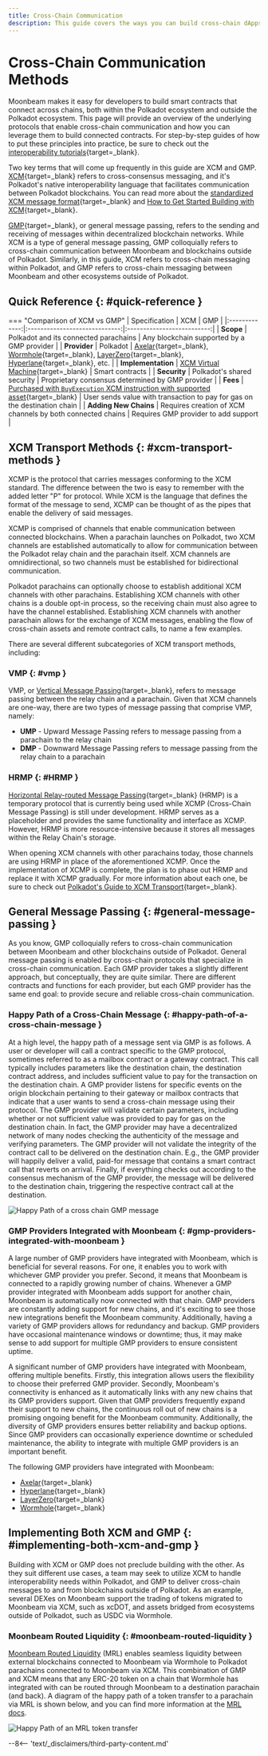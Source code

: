 ```yaml
---
title: Cross-Chain Communication
description: This guide covers the ways you can build cross-chain dApps with Moonbeam, including via XCM, cross consensus messaging, and GMP, general message passing.
---
```


# Cross-Chain Communication Methods

Moonbeam makes it easy for developers to build smart contracts that connect across chains, both within the Polkadot ecosystem and outside the Polkadot ecosystem. This page will provide an overview of the underlying protocols that enable cross-chain communication and how you can leverage them to build connected contracts. For step-by-step guides of how to put these principles into practice, be sure to check out the [interoperability tutorials](/tutorials/interoperability/){target=\_blank}. 

Two key terms that will come up frequently in this guide are XCM and GMP. [XCM](https://docs.moonbeam.network/builders/interoperability/xcm){target=\_blank} refers to cross-consensus messaging, and it's Polkadot's native interoperability language that facilitates communication between Polkadot blockchains. You can read more about the [standardized XCM message format](https://wiki.polkadot.network/docs/learn-xcm){target=\_blank} and [How to Get Started Building with XCM](https://docs.moonbeam.network/builders/interoperability/xcm){target=\_blank}.

[GMP](https://moonbeam.network/blog/what-is-gmp){target=\_blank}, or general message passing, refers to the sending and receiving of messages within decentralized blockchain networks. While XCM is a type of general message passing, GMP colloquially refers to cross-chain communication between Moonbeam and blockchains outside of Polkadot. Similarly, in this guide, XCM refers to cross-chain messaging within Polkadot, and GMP refers to cross-chain messaging between Moonbeam and other ecosystems outside of Polkadot. 
 
## Quick Reference {: #quick-reference }  

=== "Comparison of XCM vs GMP"
	| Specification |   	      XCM               |              GMP           |
	|:-------------:|:-----------------------------:|:--------------------------:|
	|    **Scope**      |    Polkadot and its connected parachains    |   Any blockchain supported by a GMP provider   |
	|    **Provider**    |   Polkadot     |  [Axelar](https://docs.moonbeam.network/builders/interoperability/protocols/axelar){target=\_blank}, [Wormhole](https://docs.moonbeam.network/builders/interoperability/protocols/wormhole){target=\_blank}, [LayerZero](https://docs.moonbeam.network/builders/interoperability/protocols/layerzero){target=\_blank}, [Hyperlane](https://docs.moonbeam.network/builders/interoperability/protocols/hyperlane){target=\_blank}, etc.    |
	|  **Implementation**   |    [XCM Virtual Machine](https://wiki.polkadot.network/docs/learn-xcvm){target=\_blank}     |   Smart contracts   |
	|  **Security**   |    Polkadot's shared security     |   Proprietary consensus determined by GMP provider   |
	|  **Fees**   |    [Purchased with `BuyExecution` XCM instruction with supported asset](/builders/interoperability/xcm/core-concepts/weights-fees/){target=\_blank}     |   User sends value with transaction to pay for gas on the destination chain   |
	|  **Adding New Chains**   |    Requires creation of XCM channels by both connected chains     |   Requires GMP provider to add support   |

## XCM Transport Methods {: #xcm-transport-methods }  

XCMP is the protocol that carries messages conforming to the XCM standard. The difference between the two is easy to remember with the added letter "P" for protocol. While XCM is the language that defines the format of the message to send, XCMP can be thought of as the pipes that enable the delivery of said messages.

XCMP is comprised of channels that enable communication between connected blockchains. When a parachain launches on Polkadot, two XCM channels are established automatically to allow for communication between the Polkadot relay chain and the parachain itself. XCM channels are omnidirectional, so two channels must be established for bidirectional communication. 

Polkadot parachains can optionally choose to establish additional XCM channels with other parachains. Establishing XCM channels with other chains is a double opt-in process, so the receiving chain must also agree to have the channel established. Establishing XCM channels with another parachain allows for the exchange of XCM messages, enabling the flow of cross-chain assets and remote contract calls, to name a few examples. 

There are several different subcategories of XCM transport methods, including:

### VMP {: #vmp } 

VMP, or [Vertical Message Passing](https://wiki.polkadot.network/docs/learn-xcm-transport#vmp-vertical-message-passing){target=\_blank}, refers to message passing between the relay chain and a parachain. Given that XCM channels are one-way, there are two types of message passing that comprise VMP, namely:  

- **UMP** - Upward Message Passing refers to message passing from a parachain to the relay chain
- **DMP** - Downward Message Passing refers to message passing from the relay chain to a parachain

### HRMP {: #HRMP } 

[Horizontal Relay-routed Message Passing](https://wiki.polkadot.network/docs/learn-xcm-transport#hrmp-xcmp-lite){target=\_blank} (HRMP) is a temporary protocol that is currently being used while XCMP (Cross-Chain Message Passing) is still under development. HRMP serves as a placeholder and provides the same functionality and interface as XCMP. However, HRMP is more resource-intensive because it stores all messages within the Relay Chain's storage. 

When opening XCM channels with other parachains today, those channels are using HRMP in place of the aforementioned XCMP. Once the implementation of XCMP is complete, the plan is to phase out HRMP and replace it with XCMP gradually. For more information about each one, be sure to check out [Polkadot's Guide to XCM Transport](https://wiki.polkadot.network/docs/learn-xcm-transport){target=\_blank}.

## General Message Passing {: #general-message-passing } 

As you know, GMP colloquially refers to cross-chain communication between Moonbeam and other blockchains outside of Polkadot. General message passing is enabled by cross-chain protocols that specialize in cross-chain communication. Each GMP provider takes a slightly different approach, but conceptually, they are quite similar. There are different contracts and functions for each provider, but each GMP provider has the same end goal: to provide secure and reliable cross-chain communication.  

### Happy Path of a Cross-Chain Message {: #happy-path-of-a-cross-chain-message } 

At a high level, the happy path of a message sent via GMP is as follows. A user or developer will call a contract specific to the GMP protocol, sometimes referred to as a mailbox contract or a gateway contract. This call typically includes parameters like the destination chain, the destination contract address, and includes sufficient value to pay for the transaction on the destination chain. A GMP provider listens for specific events on the origin blockchain pertaining to their gateway or mailbox contracts that indicate that a user wants to send a cross-chain message using their protocol. The GMP provider will validate certain parameters, including whether or not sufficient value was provided to pay for gas on the destination chain. In fact, the GMP provider may have a decentralized network of many nodes checking the authenticity of the message and verifying parameters. The GMP provider will not validate the integrity of the contract call to be delivered on the destination chain. E.g., the GMP provider will happily deliver a valid, paid-for message that contains a smart contract call that reverts on arrival. Finally, if everything checks out according to the consensus mechanism of the GMP provider, the message will be delivered to the destination chain, triggering the respective contract call at the destination.

![Happy Path of a cross chain GMP message](/images/learn/features/xchain-plans/xchain-plans-1.webp) 

### GMP Providers Integrated with Moonbeam {: #gmp-providers-integrated-with-moonbeam } 
A large number of GMP providers have integrated with Moonbeam, which is beneficial for several reasons. For one, it enables you to work with whichever GMP provider you prefer. Second, it means that Moonbeam is connected to a rapidly growing number of chains. Whenever a GMP provider integrated with Moonbeam adds support for another chain, Moonbeam is automatically now connected with that chain. GMP providers are constantly adding support for new chains, and it's exciting to see those new integrations benefit the Moonbeam community. Additionally, having a variety of GMP providers allows for redundancy and backup. GMP providers have occasional maintenance windows or downtime; thus, it may make sense to add support for multiple GMP providers to ensure consistent uptime. 

A significant number of GMP providers have integrated with Moonbeam, offering multiple benefits. Firstly, this integration allows users the flexibility to choose their preferred GMP provider. Secondly, Moonbeam's connectivity is enhanced as it automatically links with any new chains that its GMP providers support. Given that GMP providers frequently expand their support to new chains, the continuous roll out of new chains is a promising ongoing benefit for the Moonbeam community. Additionally, the diversity of GMP providers ensures better reliability and backup options. Since GMP providers can occasionally experience downtime or scheduled maintenance, the ability to integrate with multiple GMP providers is an important benefit.

The following GMP providers have integrated with Moonbeam: 

- [Axelar](/builders/interoperability/protocols/axelar/){target=\_blank}
- [Hyperlane](/builders/interoperability/protocols/hyperlane/){target=\_blank}
- [LayerZero](/builders/interoperability/protocols/layerzero/){target=\_blank} 
- [Wormhole](/builders/interoperability/protocols/wormhole/){target=\_blank}

## Implementing Both XCM and GMP {: #implementing-both-xcm-and-gmp } 

Building with XCM or GMP does not preclude building with the other. As they suit different use cases, a team may seek to utilize XCM to handle interoperability needs within Polkadot, and GMP to deliver cross-chain messages to and from blockchains outside of Polkadot. As an example, several DEXes on Moonbeam support the trading of tokens migrated to Moonbeam via XCM, such as xcDOT, and assets bridged from ecosystems outside of Polkadot, such as USDC via Wormhole. 

### Moonbeam Routed Liquidity {: #moonbeam-routed-liquidity }

[Moonbeam Routed Liquidity](/builders/interoperability/mrl/) (MRL) enables seamless liquidity between external blockchains connected to Moonbeam via Wormhole to Polkadot parachains connected to Moonbeam via XCM. This combination of GMP and XCM means that any ERC-20 token on a chain that Wormhole has integrated with can be routed through Moonbeam to a destination parachain (and back). A diagram of the happy path of a token transfer to a parachain via MRL is shown below, and you can find more information at the [MRL docs](/builders/interoperability/mrl/). 

![Happy Path of an MRL token transfer](/images/learn/features/xchain-plans/xchain-plans-2.webp) 


--8<-- 'text/_disclaimers/third-party-content.md'